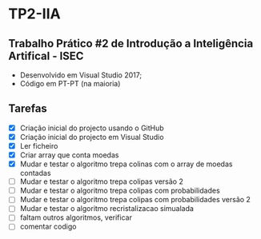 # TP2-IIA 
## Trabalho Prático #2 de Introdução a Inteligência Artifical - ISEC

* Desenvolvido em Visual Studio 2017;
* Código em PT-PT (na maioria)

## Tarefas
- [x] Criação inicial do projecto usando o GitHub
- [x] Criação inicial do projecto em Visual Studio
- [x] Ler ficheiro
- [x] Criar array que conta moedas
- [x] Mudar e testar o algoritmo trepa colinas com o array de moedas contadas
- [ ] Mudar e testar o algoritmo trepa colipas versão 2
- [ ] Mudar e testar o algoritmo trepa colipas com probabilidades
- [ ] Mudar e testar o algoritmo trepa colipas com probabilidades versão 2
- [ ] Mudar e testar o algoritmo recristalizacao simualada
- [ ] faltam outros algoritmos, verificar
- [ ] comentar codigo